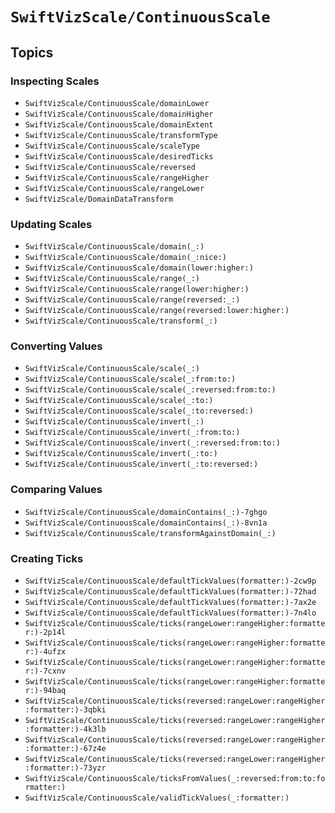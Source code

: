 # ``SwiftVizScale/ContinuousScale``

## Topics

### Inspecting Scales

- ``SwiftVizScale/ContinuousScale/domainLower``
- ``SwiftVizScale/ContinuousScale/domainHigher``
- ``SwiftVizScale/ContinuousScale/domainExtent``
- ``SwiftVizScale/ContinuousScale/transformType``
- ``SwiftVizScale/ContinuousScale/scaleType``
- ``SwiftVizScale/ContinuousScale/desiredTicks``
- ``SwiftVizScale/ContinuousScale/reversed``
- ``SwiftVizScale/ContinuousScale/rangeHigher``
- ``SwiftVizScale/ContinuousScale/rangeLower``
- ``SwiftVizScale/DomainDataTransform``

### Updating Scales

- ``SwiftVizScale/ContinuousScale/domain(_:)``
- ``SwiftVizScale/ContinuousScale/domain(_:nice:)``
- ``SwiftVizScale/ContinuousScale/domain(lower:higher:)``
- ``SwiftVizScale/ContinuousScale/range(_:)``
- ``SwiftVizScale/ContinuousScale/range(lower:higher:)``
- ``SwiftVizScale/ContinuousScale/range(reversed:_:)``
- ``SwiftVizScale/ContinuousScale/range(reversed:lower:higher:)``
- ``SwiftVizScale/ContinuousScale/transform(_:)``

### Converting Values 

- ``SwiftVizScale/ContinuousScale/scale(_:)``
- ``SwiftVizScale/ContinuousScale/scale(_:from:to:)``
- ``SwiftVizScale/ContinuousScale/scale(_:reversed:from:to:)``
- ``SwiftVizScale/ContinuousScale/scale(_:to:)``
- ``SwiftVizScale/ContinuousScale/scale(_:to:reversed:)``
- ``SwiftVizScale/ContinuousScale/invert(_:)``
- ``SwiftVizScale/ContinuousScale/invert(_:from:to:)``
- ``SwiftVizScale/ContinuousScale/invert(_:reversed:from:to:)``
- ``SwiftVizScale/ContinuousScale/invert(_:to:)``
- ``SwiftVizScale/ContinuousScale/invert(_:to:reversed:)``

### Comparing Values

- ``SwiftVizScale/ContinuousScale/domainContains(_:)-7ghgo``
- ``SwiftVizScale/ContinuousScale/domainContains(_:)-8vn1a``
- ``SwiftVizScale/ContinuousScale/transformAgainstDomain(_:)``

### Creating Ticks

- ``SwiftVizScale/ContinuousScale/defaultTickValues(formatter:)-2cw9p``
- ``SwiftVizScale/ContinuousScale/defaultTickValues(formatter:)-72had``
- ``SwiftVizScale/ContinuousScale/defaultTickValues(formatter:)-7ax2e``
- ``SwiftVizScale/ContinuousScale/defaultTickValues(formatter:)-7n4lo``
- ``SwiftVizScale/ContinuousScale/ticks(rangeLower:rangeHigher:formatter:)-2p14l``
- ``SwiftVizScale/ContinuousScale/ticks(rangeLower:rangeHigher:formatter:)-4ufzx``
- ``SwiftVizScale/ContinuousScale/ticks(rangeLower:rangeHigher:formatter:)-7cxnv``
- ``SwiftVizScale/ContinuousScale/ticks(rangeLower:rangeHigher:formatter:)-94baq``
- ``SwiftVizScale/ContinuousScale/ticks(reversed:rangeLower:rangeHigher:formatter:)-3qbki``
- ``SwiftVizScale/ContinuousScale/ticks(reversed:rangeLower:rangeHigher:formatter:)-4k3lb``
- ``SwiftVizScale/ContinuousScale/ticks(reversed:rangeLower:rangeHigher:formatter:)-67z4e``
- ``SwiftVizScale/ContinuousScale/ticks(reversed:rangeLower:rangeHigher:formatter:)-73yzr``
- ``SwiftVizScale/ContinuousScale/ticksFromValues(_:reversed:from:to:formatter:)``
- ``SwiftVizScale/ContinuousScale/validTickValues(_:formatter:)``

